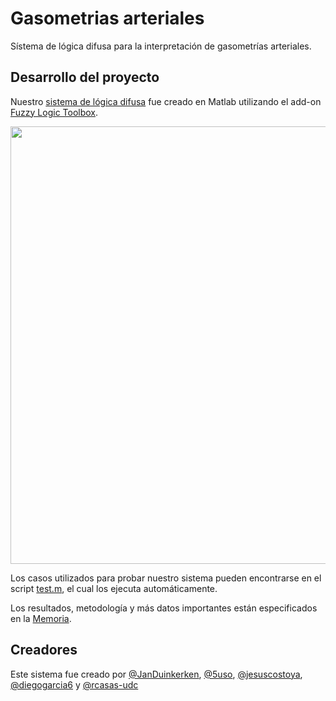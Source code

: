 # Gasometrias arteriales
Sístema de lógica difusa para la interpretación de gasometrías arteriales.

## Desarrollo del proyecto
Nuestro [sistema de lógica difusa](https://github.com/JanDuinkerken/Gasometrias-arteriales/blob/main/Gasometria.fis) fue creado en Matlab utilizando el add-on [Fuzzy Logic Toolbox](https://es.mathworks.com/products/fuzzy-logic.html).

<img src="https://es.mathworks.com/products/fuzzy-logic/_jcr_content/mainParsys/band_copy_copy_copy_/mainParsys/columns/17d54180-2bc7-4dea-9001-ed61d4459cda/image.adapt.full.medium.jpg/1641206109172.jpg" width=700>

Los casos utilizados para probar nuestro sistema pueden encontrarse en el script [test.m](https://github.com/JanDuinkerken/Gasometrias-arteriales/blob/main/test.m), el cual los ejecuta automáticamente.

Los resultados, metodología y más datos importantes están especificados en la [Memoria](https://github.com/JanDuinkerken/Gasometrias-arteriales/blob/main/Memoria.pdf).

## Creadores
Este sistema fue creado por [@JanDuinkerken](https://github.com/JanDuinkerken), [@5uso](https://github.com/5uso), [@jesuscostoya](https://github.com/jesuscostoya), [@diegogarcia6](https://github.com/diegogarcia6) y [@rcasas-udc](https://github.com/rcasas-udc)
